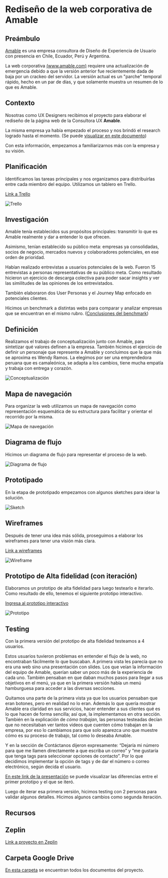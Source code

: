 # Rediseño de la web corporativa de Amable

## Preámbulo

[Amable](http://www.amable.com/) es una empresa consultora de Diseño de Experiencia de
Usuario con  presencia en Chile, Ecuador, Perú y Argentina.

La web corporativa [(www.amable.com)](http://www.amable.com/) requiere una actualización
de emergencia debido a que la versión anterior fue recientemente dada de baja por un crackeo
del servidor. La versión actual es un "parche" temporal rápido, hecho en un par de días,
y que solamente muestra un resumen de lo que es Amable.
 
## **Contexto** 

Nosotras como UX Designers recibimos el proyecto para elaborar el rediseño de la página web de la Consultora UX **Amable**. 

La misma empresa ya había empezado el proceso y nos brindó el research logrado hasta el momento. (Se puede [visualizar en este documento](https://drive.google.com/open?id=1EbRswuGeG3Of9hDj5BeM7NVaiOAeS-h4))

Con esta información, empezamos a familiarizarnos más con la empresa y su visión. 

## **Planificación**

Identificamos las tareas principales y nos organizamos para distribuirlas entre cada miembro del equipo. Utilizamos un tablero en Trello.

[Link a Trello](https://trello.com/b/KNXNrnIG/proyecto-amable)

![Trello](img/trello.png)


## **Investigación**

Amable tenía establecidos sus propósitos principales: transmitir lo que es Amable realmente y dar a entender lo que ofrecen.

Asimismo, tenían establecido su público meta: empresas ya consolidadas, socios de negocio, mercados nuevos y colaboradores potenciales, en ese orden de prioridad.

Habían realizado entrevistas a usuarios potenciales de la web. Fueron 15 entrevistas a personas representativas de su público meta. Como resultado hicieron un ejercicio de descarga colectiva para poder sacar insights y ver las similitudes de las opiniones de los entrevistados.

También elaboraron dos User Personas y el Journey Map enfocado en potenciales clientes.

Hicimos un benchmark a distintas webs para comparar y analizar empresas que se encuentran en el mismo rubro. ([Conclusiones del benchmark](https://drive.google.com/open?id=1DqXPq646cabi-48fwXXCbf60nykT0mIOSomOjzPP3Xk))

## **Definición** 

Realizamos el trabajo de conceptualización junto con Amable, para sintetizar qué valores definen a la empresa. También hicimos el ejercicio de definir un personaje que represente a Amable y concluimos que la que más se aproxima es Wendy Ramos. La elegimos por ser una emprendedora peruana que es camaleónica, se adapta a los cambios, tiene mucha empatía y trabaja con entrega y corazón.

![Conceptualización](img/conceptualizacion.jpeg)


## Mapa de navegación

Para organizar la web utilizamos un mapa de navegación como representación esquemática de su estructura para facilitar y orientar el recorrido por la misma.

![Mapa de navegación](img/mapa-navegacion-amable.jpg)

## Diagrama de flujo

Hicimos un diagrama de flujo para representar el proceso de la web.

![Diagrama de flujo](img/diagrama-flujo-amable.jpg)


## **Prototipado**

En la etapa de prototipado empezamos con algunos sketches para idear la solución.

![Sketch](img/sketch-amable1.jpg)

## Wireframes

Después de tener una idea más sólida, proseguimos a elaborar los wireframes para tener una visión más clara.

[Link a wireframes](https://drive.google.com/open?id=1uTTGIVTyair_CjP6kVvylsBDdK2DLI6w)

![Wireframe](img/wireframe-amable1.jpg)

## Prototipo de Alta fidelidad (con iteración)

Elaboramos un prototipo de alta fidelidad para luego testearlo e iterarlo. Como resultado de ello, tenemos el siguiente prototipo interactivo.

[Ingresa al prototipo interactivo](https://www.figma.com/proto/D9GU9MCxeT8x18ZYl136Cr/Amable-website?scaling=contain)

![Prototipo](img/prototype-amable.jpg)

## Testing

Con la primera versión del prototipo de alta fidelidad testeamos a 4 usuarios. 

Estos usuarios tuvieron problemas en entender el flujo de la web, no encontraban fácilmente lo que buscaban. A primera vista les parecía que no era una web sino una presentación con slides. Los que veían la información del equipo de Amable, querían saber un poco más de la experiencia de cada uno. También pensaban en que daban muchos pasos para llegar a sus objetivos en el menú, ya que en la primera versión había un menú hamburguesa para acceder a las diversas secciones. 

Quitamos una parte de la primera vista ya que los usuarios pensaban que eran botones, pero en realidad no lo eran. Además lo que quería mostrar Amable era claridad en sus servicios, hacer entender a sus clientes qué es lo que hacen de forma sencilla; así que, la implementamos en otra sección. También en la explicación de _cómo trabajan_, las personas testeadas decían que no necesitaban ver tantos videos que cuenten cómo trabajan en la empresa, por eso lo cambiamos para que solo aparezca uno que muestre cómo es su proceso de trabajo, tal como lo deseaba Amable.

Y en la sección de Contáctanos dijeron expresamente: “Dejaría mi número para que me llamen directamente a que escriba un correo” y “me gustaría que tenga tags para seleccionar opciones de contacto”. Por lo que decidimos implementar la opción de tags y de dar el número o correo electrónico, según decida el usuario.

[En este link de la presentación](https://drive.google.com/open?id=1u11gTMHkBsN6uXyzTq1-CTCaMQU5ae-XykuGLYia1HA) se puede visualizar las diferencias entre el primer prototipo y el que se iteró.

Luego de iterar esa primera versión, hicimos testing con 2 personas para validar algunos detalles. Hicimos algunos cambios como segunda iteración.

## **Recursos**

## Zeplin

[Link a proyecto en Zeplin](https://zpl.io/a8P79GX)

## Carpeta Google Drive

[En esta carpeta](https://drive.google.com/open?id=1cTm6pnYtnnt298XRKbbN3Um2uh3oB6E0) se encuentran todos los documentos del proyecto.

